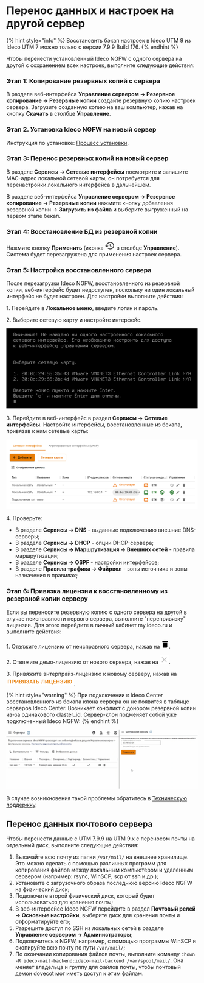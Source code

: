 # Перенос данных и настроек на другой сервер

{% hint style="info" %}
Восстановить бэкап настроек в Ideco UTM 9 из Ideco UTM 7 можно только с версии 7.9.9 Build 176.
{% endhint %}

Чтобы перенести установленный Ideco NGFW с одного сервера на другой с сохранением всех настроек, выполните следующие действия:

### Этап 1: Копирование резервных копий с сервера

В разделе веб-интерфейса **Управление сервером -> Резервное копирование -> Резервные копии** создайте резервную копию настроек сервера. Загрузите созданную копию на ваш компьютер, нажав на кнопку **Скачать** в столбце **Управление**.

### Этап 2. Установка Ideco NGFW на новый сервер

Инструкция по установке: [Процесс установки](/installation/installation-process.md).

### Этап 3: Перенос резервных копий на новый сервер

В разделе **Сервисы -> Сетевые интерфейсы** посмотрите и запишите MAC-адрес локальной сетевой карты, он потребуется для перенастройки локального интерфейса в дальнейшем.

В разделе веб-интерфейса **Управление сервером -> Резервное копирование -> Резервные копии** нажмите кнопку добавления резервной копии -> **Загрузить из файла** и выберите выгруженный на первом этапе бекап.

### Этап 4: Восстановление БД из резервной копии

Нажмите кнопку **Применить** (иконка ![manage-backup.png](/.gitbook/assets/manage-backup.png) в столбце **Управление**). Система будет перезагружена для применения настроек сервера.

### Этап 5: Настройка восстановленного сервера

После перезагрузки Ideco NGFW, восстановленного из резервной копии, веб-интерфейс будет недоступен, поскольку ни один локальный интерфейс не будет настроен. Для настройки выполните действия:

1\. Перейдите в **Локальное меню**, введите логин и пароль.

2\. Выберите сетевую карту и настройте интерфейс.

![](/.gitbook/assets/transferring-data-to-another-server.png)

3\. Перейдите в веб-интерфейс в раздел **Сервисы -> Сетевые интерфейсы**. Настройте интерфейсы, восстановленные из бекапа, привязав к ним сетевые карты:

![](/.gitbook/assets/transferring-data-to-another-server1.png)

4\. Проверьте:

* В разделе **Сервисы -> DNS** - выданные подключению внешние DNS-серверы;
* В разделе **Сервисы -> DHCP** - опции DHCP-сервера;
* В разделе **Сервисы -> Маршрутизация -> Внешних сетей** - правила маршрутизации;
* В разделе **Сервисы -> OSPF** - настройки интерфейсов;
* В разделе **Правила трафика -> Файрвол** - зоны источника и зоны назначения в правилах;

### Этап 6: Привязка лицензии к восстановленному из резервной копии серверу

Если вы переносите резервную копию с одного сервера на другой в случае неисправности первого сервера, выполните "перепривязку" лицензии. Для этого перейдите в личный кабинет my.ideco.ru и выполните действия:

1\. Отвяжите лицензию от неисправного сервера, нажав на ![](/.gitbook/assets/delete_icon.png).

2\. Отвяжите демо-лицензию от нового сервера, нажав на ![](/.gitbook/assets/icon-cross.png).

3\. Привяжите энтерпрайз-лицензию к новому серверу, нажав на ![](/.gitbook/assets/icon-lk-licens.png).

{% hint style="warning" %}
При подключении к Ideco Center восстановленного из бекапа клона сервера он не появится в таблице серверов Ideco Center. Возникает конфликт с донором резервной копии из-за одинакового claster_id. Сервер-клон подменяет собой уже подключенный Ideco NGFW:
{% endhint %}

![](/.gitbook/assets/transferring-data-to-another-server.gif)

В случае возникновения такой проблемы обратитесь в [Техническую поддержку](/general/technical-support.md).

## Перенос данных почтового сервера

Чтобы перенести данные с UTM 7.9.9 на UTM 9.x с переносом почты на отдельный диск, выполните следующие действия:

1. Выкачайте всю почту из папки `/var/mail/` на внешнее хранилище. Это можно сделать с помощью различных программ для копирования файлов между локальным компьютером и удаленным сервером (например: rsync, WinSCP, scp от ssh и др.);
2. Установите с загрузочного образа последнюю версию Ideco NGFW на физический диск;
3. Подключите второй физический диск, который будет использоваться для хранения почты;
4. В веб-интерфейсе Ideco NGFW перейдите в раздел **Почтовый релей -> Основные настройки**, выберите диск для хранения почты и отформатируйте его;
5. Разрешите доступ по SSH из локальных сетей в разделе **Управление сервером -> Администраторы**;
6. Подключитесь к NGFW, например, с помощью программы WinSCP и скопируйте всю почту по пути `/var/mail/`;
7. По окончании копирования файлов почты, выполните команду `chown -R ideco-mail-backend:ideco-mail-backend /var/spool/mail/`. Она меняет владельца и группу для файлов почты, чтобы почтовый демон dovecot мог иметь доступ к этим файлам.
